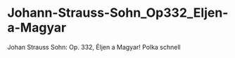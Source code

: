 # Johann-Strauss-Sohn_Op332_Eljen-a-Magyar
Johan Strauss Sohn: Op. 332, Éljen a Magyar! Polka schnell
